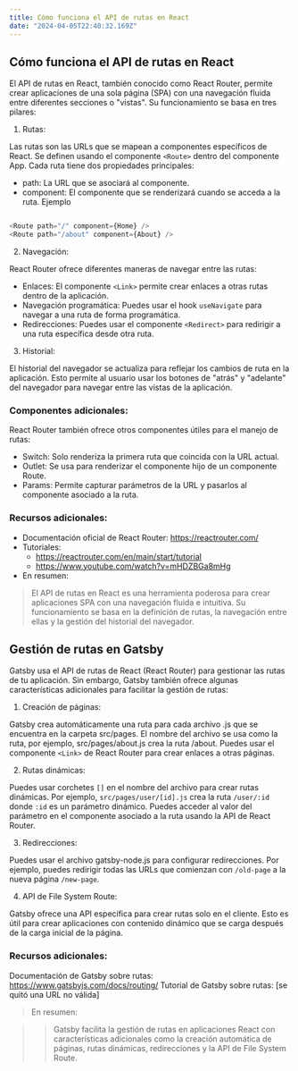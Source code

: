 ```yaml
---
title: Cómo funciona el API de rutas en React
date: "2024-04-05T22:40:32.169Z"
---
```


## Cómo funciona el API de rutas en React
El API de rutas en React, también conocido como React Router, permite crear aplicaciones de una sola página (SPA) con una navegación fluida entre diferentes secciones o "vistas". Su funcionamiento se basa en tres pilares:

1. Rutas:

Las rutas son las URLs que se mapean a componentes específicos de React. Se definen usando el componente ``<Route>`` dentro del componente App. Cada ruta tiene dos propiedades principales:

- path: La URL que se asociará al componente.
- component: El componente que se renderizará cuando se acceda a la ruta.
Ejemplo
````JavaScript

<Route path="/" component={Home} />
<Route path="/about" component={About} />
````

2. Navegación:

React Router ofrece diferentes maneras de navegar entre las rutas:

   - Enlaces: El componente ``<Link>`` permite crear enlaces a otras rutas dentro de la aplicación.
   - Navegación programática: Puedes usar el hook ``useNavigate`` para navegar a una ruta de forma programática.
   - Redirecciones: Puedes usar el componente ``<Redirect>`` para redirigir a una ruta específica desde otra ruta.
  
3. Historial:

El historial del navegador se actualiza para reflejar los cambios de ruta en la aplicación. Esto permite al usuario usar los botones de "atrás" y "adelante" del navegador para navegar entre las vistas de la aplicación.

### Componentes adicionales:

React Router también ofrece otros componentes útiles para el manejo de rutas:

- Switch: Solo renderiza la primera ruta que coincida con la URL actual.
- Outlet: Se usa para renderizar el componente hijo de un componente Route.
- Params: Permite capturar parámetros de la URL y pasarlos al componente asociado a la ruta.
### Recursos adicionales:

- Documentación oficial de React Router: https://reactrouter.com/
- Tutoriales:
  - https://reactrouter.com/en/main/start/tutorial
  - https://www.youtube.com/watch?v=mHDZBGa8mHg
- En resumen:

> El API de rutas en React es una herramienta poderosa para crear aplicaciones SPA con una navegación fluida e intuitiva. Su funcionamiento se basa en la definición de rutas, la navegación entre ellas y la gestión del historial del navegador.

## Gestión de rutas en Gatsby
Gatsby usa el API de rutas de React (React Router) para gestionar las rutas de tu aplicación. Sin embargo, Gatsby también ofrece algunas características adicionales para facilitar la gestión de rutas:

1. Creación de páginas:

Gatsby crea automáticamente una ruta para cada archivo .js que se encuentra en la carpeta src/pages. El nombre del archivo se usa como la ruta, por ejemplo, src/pages/about.js crea la ruta /about.
Puedes usar el componente ``<Link>`` de React Router para crear enlaces a otras páginas.

2. Rutas dinámicas:

Puedes usar corchetes ``[]`` en el nombre del archivo para crear rutas dinámicas. Por ejemplo, ``src/pages/user/[id].js`` crea la ruta ``/user/:id`` donde ``:id`` es un parámetro dinámico.
Puedes acceder al valor del parámetro en el componente asociado a la ruta usando la API de React Router.

3. Redirecciones:

Puedes usar el archivo gatsby-node.js para configurar redirecciones.
Por ejemplo, puedes redirigir todas las URLs que comienzan con ``/old-page`` a la nueva página ``/new-page``.

4. API de File System Route:

Gatsby ofrece una API específica para crear rutas solo en el cliente.
Esto es útil para crear aplicaciones con contenido dinámico que se carga después de la carga inicial de la página.
### Recursos adicionales:

Documentación de Gatsby sobre rutas: https://www.gatsbyjs.com/docs/routing/
Tutorial de Gatsby sobre rutas: [se quitó una URL no válida]
> En resumen:

>> Gatsby facilita la gestión de rutas en aplicaciones React con características adicionales como la creación automática de páginas, rutas dinámicas, redirecciones y la API de File System Route.